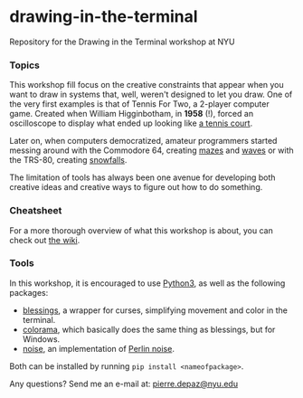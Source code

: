 # drawing-in-the-terminal
Repository for the Drawing in the Terminal workshop at NYU 


### Topics

This workshop fill focus on the creative constraints that appear when you want to draw in systems that, well, weren't designed to let you draw. One of the very first examples is that of Tennis For Two, a 2-player computer game. Created when William Higginbotham, in **1958** (!), forced an oscilloscope to display what ended up looking like [a tennis court](https://www.youtube.com/watch?v=s2E9iSQfGdg).

Later on, when computers democratized, amateur programmers started messing around with the Commodore 64, creating [mazes](https://www.youtube.com/watch?v=Ym2nimY1hs0) and [waves](https://www.youtube.com/watch?v=0yKwJJw6Abs) or with the TRS-80, creating [snowfalls](https://www.youtube.com/watch?v=PGitwpsw2qI).

The limitation of tools has always been one avenue for developing both creative ideas and creative ways to figure out how to do something.

### Cheatsheet

For a more thorough overview of what this workshop is about, you can check out [the wiki](https://github.com/pierredepaz/drawing-in-the-terminal/wiki/CHEATSHEET).

### Tools

In this workshop, it is encouraged to use [Python3](https://www.python.org/download/releases/3.0/), as well as the following packages:
- [blessings](https://pypi.python.org/pypi/blessings), a wrapper for curses, simplifying movement and color in the terminal.
- [colorama](https://pypi.python.org/pypi/colorama/0.2.4), which basically does the same thing as blessings, but for Windows.
- [noise](https://pypi.python.org/pypi/noise/1.2.2), an implementation of [Perlin noise](http://www.noisemachine.com/offline/).

Both can be installed by running `pip install <nameofpackage>`.

Any questions? Send me an e-mail at: pierre.depaz@nyu.edu
